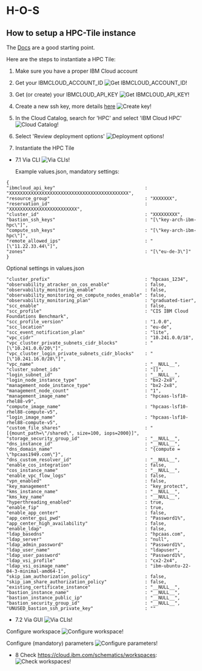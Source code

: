 # H-O-S
## How to setup a HPC-Tile instance

The [Docs](https://cloud.ibm.com/docs/allowlist/hpc-service?topic=hpc-service-overview)
are a good starting point.

Here are the steps to instantiate a HPC Tile:


1. Make sure you have a proper IBM Cloud account

2. Get your IBMCLOUD_ACCOUNT_ID ![Get IBMCLOUD_ACCOUNT_ID!](/img/hpctile09.jpg)
3. Get (or create) your IBMCLOUD_API_KEY ![Get IBMCLOUD_API_KEY!](/img/hpctile10.jpg)

4. Create a new ssh key, more details [here](https://cloud.ibm.com/docs/vpc?topic=vpc-ssh-keys)
![Create key!](/img/hpctile01.jpg)
5. In the Cloud Catalog, search for 'HPC' and select 'IBM Cloud HPC'
![Cloud Catalog!](/img/hpctile02.jpg)
6. Select 'Review deployment options'
![Deployment options!](/img/hpctile03.jpg)
7. Instantiate the HPC Tile
- 7.1 Via CLI
  ![Via CLIs!](/img/hpctile04.jpg)

  Example values.json, mandatory settings:
```
{
"ibmcloud_api_key"                                 : "XXXXXXXXXXXXXXXXXXXXXXXXXXXXXXXXXXXXXXXXXXXX",
"resource_group"                                   : "XXXXXXX",
"reservation_id"                                   : "XXXXXXXXXXXXXXXXXXXXXXXXX",
"cluster_id"                                       : "XXXXXXXXX",
"bastion_ssh_keys"                                 : "[\"key-arch-ibm-hpc\"]",
"compute_ssh_keys"                                 : "[\"key-arch-ibm-hpc\"]",
"remote_allowed_ips"                               : "[\"11.22.33.44\"]",
"zones"                                            : "[\"eu-de-3\"]"
}
```
  Optional settings in values.json
```
"cluster_prefix"                                   : "hpcaas_1234",
"observability_atracker_on_cos_enable"             : false,
"observability_monitoring_enable"                  : false,
"observability_monitoring_on_compute_nodes_enable" : false,
"observability_monitoring_plan"                    : "graduated-tier",
"scc_enable"                                       : false,
"scc_profile"                                      : "CIS IBM Cloud Foundations Benchmark",
"scc_profile_version"                              : "1.0.0",
"scc_location"                                     : "eu-de",
"scc_event_notification_plan"                      : "lite",
"vpc_cidr"                                         : "10.241.0.0/18",
"vpc_cluster_private_subnets_cidr_blocks"          : "[\"10.241.0.0/20\"]",
"vpc_cluster_login_private_subnets_cidr_blocks"    : "[\"10.241.16.0/28\"]",
"vpc_name"                                         : "__NULL__",
"cluster_subnet_ids"                               : "[]",
"login_subnet_id"                                  : "__NULL__",
"login_node_instance_type"                         : "bx2-2x8",
"management_node_instance_type"                    : "bx2-2x8",
"management_node_count"                            : "1",
"management_image_name"                            : "hpcaas-lsf10-rhel88-v9",
"compute_image_name"                               : "hpcaas-lsf10-rhel88-compute-v5",
"login_image_name"                                 : "hpcaas-lsf10-rhel88-compute-v5",
"custom_file_shares"                               : "[{mount_path=\"/shared\", size=100, iops=2000}]",
"storage_security_group_id"                        : "__NULL__",
"dns_instance_id"                                  : "__NULL__",
"dns_domain_name"                                  : "{compute = \"hpcaas1949.com\"}",
"dns_custom_resolver_id"                           : "__NULL__",
"enable_cos_integration"                           : false,
"cos_instance_name"                                : "__NULL__",
"enable_vpc_flow_logs"                             : false,
"vpn_enabled"                                      : false,
"key_management"                                   : "key_protect",
"kms_instance_name"                                : "__NULL__",
"kms_key_name"                                     : "__NULL__",
"hyperthreading_enabled"                           : true,
"enable_fip"                                       : true,
"enable_app_center"                                : false,
"app_center_gui_pwd"                               : "Password1%",
"app_center_high_availability"                     : false,
"enable_ldap"                                      : false,
"ldap_basedns"                                     : "hpcaas.com",
"ldap_server"                                      : "null",
"ldap_admin_password"                              : "Password1%",
"ldap_user_name"                                   : "ldapuser",
"ldap_user_password"                               : "Password1%",
"ldap_vsi_profile"                                 : "cx2-2x4",
"ldap_vsi_osimage_name"                            : "ibm-ubuntu-22-04-3-minimal-amd64-1",
"skip_iam_authorization_policy"                    : false,
"skip_iam_share_authorization_policy"              : false,
"existing_certificate_instance"                    : "__NULL__",
"bastion_instance_name"                            : "__NULL__",
"bastion_instance_public_ip"                       : "__NULL__",
"bastion_security_group_id"                        : "__NULL__",
"UNUSED_bastion_ssh_private_key"                   : ""
```
- 7.2 Via GUI
![Via CLIs!](/img/hpctile06.jpg)

Configure workspace
![Configure workspace!](/img/hpctile07.jpg)

Configure (mandatory) parameters 
![Configure parameters!](/img/hpctile08.jpg)

- 8 Check https://cloud.ibm.com/schematics/workspaces:
  ![Check workspaces!](/img/hpctile11.jpg)
  


